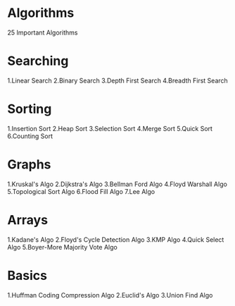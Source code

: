 # Algorithms

25 Important Algorithms

# Searching
1.Linear Search
2.Binary Search
3.Depth First Search
4.Breadth First Search

# Sorting
1.Insertion Sort
2.Heap Sort
3.Selection Sort
4.Merge Sort
5.Quick Sort
6.Counting Sort

# Graphs
1.Kruskal's Algo
2.Dijkstra's Algo
3.Bellman Ford Algo
4.Floyd Warshall Algo
5.Topological Sort Algo
6.Flood Fill Algo
7.Lee Algo

# Arrays
1.Kadane's Algo
2.Floyd's Cycle Detection Algo
3.KMP Algo
4.Quick Select Algo
5.Boyer-More Majority Vote Algo

# Basics
1.Huffman Coding Compression Algo
2.Euclid's Algo
3.Union Find Algo
